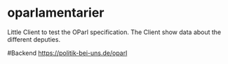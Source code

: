 # oparlamentarier
Little Client to test the OParl specification. The Client show data about the different deputies. 

#Backend
https://politik-bei-uns.de/oparl
